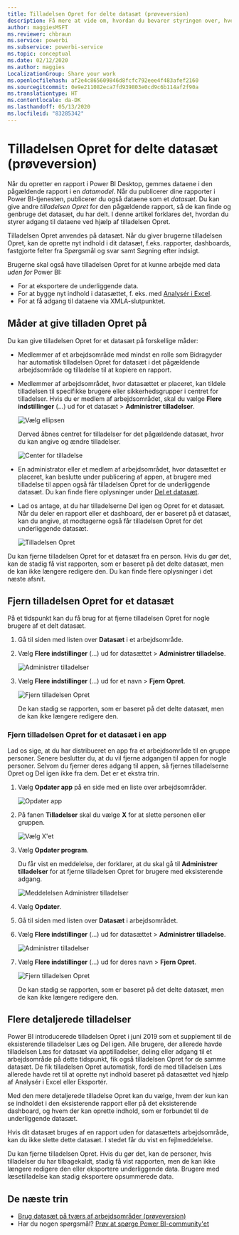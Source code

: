 ```yaml
---
title: Tilladelsen Opret for delte datasæt (prøveversion)
description: Få mere at vide om, hvordan du bevarer styringen over, hvem der har adgang til dataene, ved hjælp af tilladelsen Opret.
author: maggiesMSFT
ms.reviewer: chbraun
ms.service: powerbi
ms.subservice: powerbi-service
ms.topic: conceptual
ms.date: 02/12/2020
ms.author: maggies
LocalizationGroup: Share your work
ms.openlocfilehash: af2e4c865609846d8fcfc792eee4f483afef2160
ms.sourcegitcommit: 0e9e211082eca7fd939803e0cd9c6b114af2f90a
ms.translationtype: HT
ms.contentlocale: da-DK
ms.lasthandoff: 05/13/2020
ms.locfileid: "83285342"
---
```

# <a name="build-permission-for-shared-datasets-preview"></a>Tilladelsen Opret for delte datasæt (prøveversion)

Når du opretter en rapport i Power BI Desktop, gemmes dataene i den pågældende rapport i en *datamodel*. Når du publicerer dine rapporter i Power BI-tjenesten, publicerer du også dataene som et *datasæt*. Du kan give andre *tilladelsen Opret* for den pågældende rapport, så de kan finde og genbruge det datasæt, du har delt. I denne artikel forklares det, hvordan du styrer adgang til dataene ved hjælp af tilladelsen Opret.

Tilladelsen Opret anvendes på datasæt. Når du giver brugerne tilladelsen Opret, kan de oprette nyt indhold i dit datasæt, f.eks. rapporter, dashboards, fastgjorte felter fra Spørgsmål og svar samt Søgning efter indsigt. 

Brugerne skal også have tilladelsen Opret for at kunne arbejde med data *uden for* Power BI:

- For at eksportere de underliggende data.
- For at bygge nyt indhold i datasættet, f. eks. med [Analysér i Excel](../collaborate-share/service-analyze-in-excel.md).
- For at få adgang til dataene via XMLA-slutpunktet.

## <a name="ways-to-give-build-permission"></a>Måder at give tilladen Opret på

Du kan give tilladelsen Opret for et datasæt på forskellige måder:

- Medlemmer af et arbejdsområde med mindst en rolle som Bidragyder har automatisk tilladelsen Opret for datasæt i det pågældende arbejdsområde og tilladelse til at kopiere en rapport.
 
- Medlemmer af arbejdsområdet, hvor datasættet er placeret, kan tildele tilladelsen til specifikke brugere eller sikkerhedsgrupper i centret for tilladelser. Hvis du er medlem af arbejdsområdet, skal du vælge **Flere indstillinger** (...) ud for et datasæt > **Administrer tilladelser**.

    ![Vælg ellipsen](media/service-datasets-build-permissions/power-bi-dataset-permissions-new-look.png)

    Derved åbnes centret for tilladelser for det pågældende datasæt, hvor du kan angive og ændre tilladelser.

    ![Center for tilladelse](media/service-datasets-build-permissions/power-bi-dataset-remove-permissions-no-callouts.png)

- En administrator eller et medlem af arbejdsområdet, hvor datasættet er placeret, kan beslutte under publicering af appen, at brugere med tilladelse til appen også får tilladelsen Opret for de underliggende datasæt. Du kan finde flere oplysninger under [Del et datasæt](service-datasets-share.md).

- Lad os antage, at du har tilladelserne Del igen og Opret for et datasæt. Når du deler en rapport eller et dashboard, der er baseret på et datasæt, kan du angive, at modtagerne også får tilladelsen Opret for det underliggende datasæt.

    ![Tilladelsen Opret](media/service-datasets-build-permissions/power-bi-share-report-allow-users.png)

Du kan fjerne tilladelsen Opret for et datasæt fra en person. Hvis du gør det, kan de stadig få vist rapporten, som er baseret på det delte datasæt, men de kan ikke længere redigere den. Du kan finde flere oplysninger i det næste afsnit.

## <a name="remove-build-permission-for-a-dataset"></a>Fjern tilladelsen Opret for et datasæt

På et tidspunkt kan du få brug for at fjerne tilladelsen Opret for nogle brugere af et delt datasæt. 

1. Gå til siden med listen over **Datasæt** i et arbejdsområde. 
1. Vælg **Flere indstillinger** (...) ud for datasættet > **Administrer tilladelse**.

    ![Administrer tilladelser](media/service-datasets-build-permissions/power-bi-dataset-permissions-new-look.png)

1. Vælg **Flere indstillinger** (...) ud for et navn > **Fjern Opret**.

    ![Fjern tilladelsen Opret](media/service-datasets-build-permissions/power-bi-dataset-remove-build-permissions.png)

    De kan stadig se rapporten, som er baseret på det delte datasæt, men de kan ikke længere redigere den.

### <a name="remove-build-permission-for-a-dataset-in-an-app"></a>Fjern tilladelsen Opret for et datasæt i en app

Lad os sige, at du har distribueret en app fra et arbejdsområde til en gruppe personer. Senere beslutter du, at du vil fjerne adgangen til appen for nogle personer. Selvom du fjerner deres adgang til appen, så fjernes tilladelserne Opret og Del igen ikke fra dem. Det er et ekstra trin. 

1. Vælg **Opdater app** på en side med en liste over arbejdsområder. 

    ![Opdater app](media/service-datasets-build-permissions/power-bi-app-update.png)

1. På fanen **Tilladelser** skal du vælge **X** for at slette personen eller gruppen. 

    ![Vælg X'et](media/service-datasets-build-permissions/power-bi-app-delete-user.png)
1. Vælg **Opdater program**.

    Du får vist en meddelelse, der forklarer, at du skal gå til **Administrer tilladelser** for at fjerne tilladelsen Opret for brugere med eksisterende adgang. 

    ![Meddelelsen Administrer tilladelser](media/service-datasets-build-permissions/power-bi-dataset-app-remove-message.png)

1. Vælg **Opdater**.

1. Gå til siden med listen over **Datasæt** i arbejdsområdet. 
1. Vælg **Flere indstillinger** (...) ud for datasættet > **Administrer tilladelse**.

    ![Administrer tilladelser](media/service-datasets-build-permissions/power-bi-dataset-permissions-new-look.png)

1. Vælg **Flere indstillinger** (...) ud for deres navn > **Fjern Opret**.

    ![Fjern tilladelsen Opret](media/service-datasets-build-permissions/power-bi-dataset-remove-build-permissions.png)

    De kan stadig se rapporten, som er baseret på det delte datasæt, men de kan ikke længere redigere den.

## <a name="more-granular-permissions"></a>Flere detaljerede tilladelser

Power BI introducerede tilladelsen Opret i juni 2019 som et supplement til de eksisterende tilladelser Læs og Del igen. Alle brugere, der allerede havde tilladelsen Læs for datasæt via apptilladelser, deling eller adgang til et arbejdsområde på dette tidspunkt, fik også tilladelsen Opret for de samme datasæt. De fik tilladelsen Opret automatisk, fordi de med tilladelsen Læs allerede havde ret til at oprette nyt indhold baseret på datasættet ved hjælp af Analysér i Excel eller Eksportér.

Med den mere detaljerede tilladelse Opret kan du vælge, hvem der kun kan se indholdet i den eksisterende rapport eller på det eksisterende dashboard, og hvem der kan oprette indhold, som er forbundet til de underliggende datasæt.

Hvis dit datasæt bruges af en rapport uden for datasættets arbejdsområde, kan du ikke slette dette datasæt. I stedet får du vist en fejlmeddelelse.

Du kan fjerne tilladelsen Opret. Hvis du gør det, kan de personer, hvis tilladelser du har tilbagekaldt, stadig få vist rapporten, men de kan ikke længere redigere den eller eksportere underliggende data. Brugere med læsetilladelse kan stadig eksportere opsummerede data. 

## <a name="next-steps"></a>De næste trin

- [Brug datasæt på tværs af arbejdsområder (prøveversion)](service-datasets-across-workspaces.md)
- Har du nogen spørgsmål? [Prøv at spørge Power BI-community'et](https://community.powerbi.com/)
